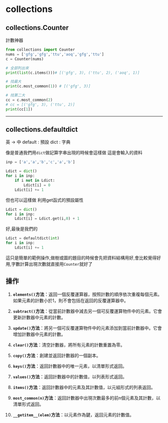 # collections

## collections.Counter
計數神器

```python
from collections import Counter
nums = ['gfg','gfg','ttu','aoq','gfg','ttu']
c = Counter(nums)

# 全部列出來
print(list(c.items()))# [('gfg', 3), ('ttu', 2), ('aoq', 1)]

# 找最大
print(c.most_common(1)) # [('gfg', 3)]

# 找第二大
cc = c.most_common(2)
# cc = [('gfg', 3), ('ttu', 2)]
print(cc[1])
```

---

## collections.defaultdict
英 -> 中
default : 預設
dict : 字典

像是普通我們用`dict`做記算字串出現的時候會這樣做
這是會輸入的資料
```python
inp = ['a','a','b','c','a','b']
```
```python
Ldict = dict()
for i in inp:
    if i not in Ldict:
        Ldict[i] = 0
    Ldict[i] += 1
```

但也可以這樣做
利用get函式的預設屬性
```python
Ldict = dict()
for i in inp:
    Ldict[i] = Ldict.get(i,0) + 1
```

好,最後是我們的
```python
Ldict = defaultdict(int)
for i in inp:
    Ldict[i] += 1
```
這只是簡單的範例操作,做樹或圖的題目的時候會先把資料結構用好,會比較覺得好用,字數計算出現次數就直接用`Counter`就好了



## 操作

1. **`elements()`方法**：返回一個反覆運算器，按照計數的順序依次重複每個元素。如果元素的計數小於1，則不會包括在返回的反覆運算器中。

2. **`subtract()`方法**：從當前計數器中減去另一個可反覆運算物件中的元素。它會更新計數器中元素的計數。

3. **`update()`方法**：將另一個可反覆運算物件中的元素添加到當前計數器中。它會增加計數器中元素的計數。

4. **`clear()`方法**：清空計數器，將所有元素的計數重置為零。

5. **`copy()`方法**：創建並返回計數器的一個副本。

6. **`keys()`方法**：返回計數器中的唯一元素，以清單形式返回。

7. **`values()`方法**：返回計數器中的計數值，以列表形式返回。

8. **`items()`方法**：返回計數器中的元素及其計數值，以元組形式的列表返回。

9. **`most_common(n)`方法**：返回計數器中出現次數最多的前n個元素及其計數，以清單形式返回。

10. **`__getitem__(elem)`方法**：以元素作為鍵，返回元素的計數值。



